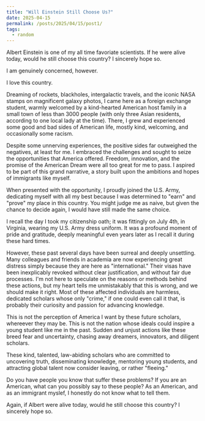 ```yaml
---
title: "Will Einstein Still Choose Us?"
date: 2025-04-15
permalink: /posts/2025/04/15/post1/
tags:
  - random
---
```


Albert Einstein is one of my all time favoriate scientists.
If he were alive today, would he still choose this country?
I sincerely hope so.


I am genuinely concerned, however.

I love this country.

Dreaming of rockets, blackholes, intergalactic travels, and the iconic NASA stamps on magnificent galaxy photos, I came here as a foreign exchange student, warmly welcomed by a kind-hearted American host family in a small town of less than 3000 people (with only three Asian residents, according to one local lady at the time). There, I grew and experienced some good and bad sides of American life, mostly kind, welcoming, and occasionally some racism. 

Despite some unnerving experiences, the positive sides far outweighed the negatives, at least for me. I embraced the challenges and sought to seize the opportunities that America offered. Freedom, innovation, and the promise of the American Dream were all too great for me to pass. I aspired to be part of this grand narrative, a story built upon the ambitions and hopes of immigrants like myself.

When presented with the opportunity, I proudly joined the U.S. Army, dedicating myself with all my best because I was determined to "earn" and "prove" my place in this country. You might judge me as naive, but given the chance to decide again, I would have still made the same choice.

I recall the day I took my citizenship oath; it was fittingly on July 4th, in Virginia, wearing my U.S. Army dress uniform. It was a profound moment of pride and gratitude, deeply meaningful even years later as I recall it during these hard times.

However, these past several days have been surreal and deeply unsettling. Many colleagues and friends in academia are now experiencing great distress simply because they are here as "international." Their visas have been inexplicably revoked without clear justification, and without fair due processes. I'm not here to speculate on the reasons or methods behind these actions, but my heart tells me unmistakably that this is wrong, and we should make it right. Most of these affected individuals are harmless, dedicated scholars whose only "crime," if one could even call it that, is probably their curiosity and passion for advancing knowledge.

This is not the perception of America I want by these future scholars, whereever they may be. This is not the nation whose ideals could inspire a young student like me in the past. Sudden and unjust actions like these breed fear and uncertainty, chasing away dreamers, innovators, and diligent scholars.

These kind, talented, law-abiding scholars who are committed to uncovering truth, disseminating knowledge, mentoring young students, and attracting global talent now consider leaving, or rather "fleeing."

Do you have people you know that suffer these problems?
If you are an American, what can you possibly say to these people? 
As an American, and as an immigrant myslef, I honestly do not know what to tell them.

Again, if Albert were alive today, would he still choose this country?
I sincerely hope so.
